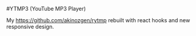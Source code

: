 #YTMP3 (YouTube MP3 Player)

My https://github.com/akinozgen/rytmp rebuilt with react hooks and new responsive design.
